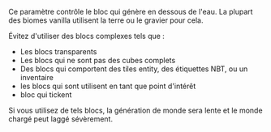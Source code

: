 Ce paramètre contrôle le bloc qui génère en dessous de l'eau. La plupart des biomes vanilla utilisent la terre ou le gravier pour cela.

Évitez d'utiliser des blocs complexes tels que :

* Les blocs transparents
* Les blocs qui ne sont pas des cubes complets
* Des blocs qui comportent des tiles entity, des étiquettes NBT, ou un inventaire
* les blocs qui sont utilisent en tant que point d'intérêt
* bloc qui tickent

Si vous utilisez de tels blocs, la génération de monde sera lente et le monde chargé peut laggé sévèrement.